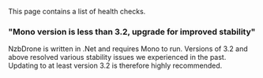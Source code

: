 This page contains a list of health checks.

### "Mono version is less than 3.2, upgrade for improved stability" ###

NzbDrone is written in .Net and requires Mono to run. Versions of 3.2 and above resolved various stability issues we experienced in the past.
Updating to at least version 3.2 is therefore highly recommended.

